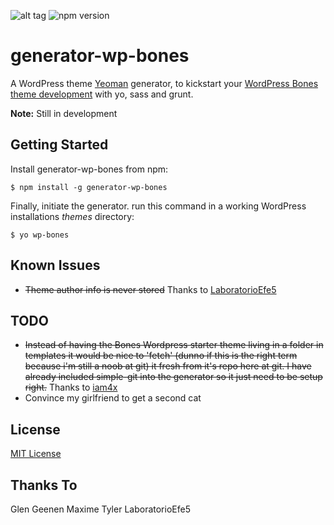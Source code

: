 ![alt tag](https://raw.github.com/0dp/generator-wp-bones/master/header.png)
![npm version](http://img.shields.io/badge/generator--wp--bones-0.0.7-brightgreen.svg)
# generator-wp-bones

A WordPress theme [Yeoman](http://yeoman.io) generator, to kickstart your [WordPress Bones
theme development](https://github.com/eddiemachado/bones) with yo, sass and grunt.

**Note:** Still in development


## Getting Started


Install generator-wp-bones from npm:

```
$ npm install -g generator-wp-bones
```

Finally, initiate the generator. run this command in
a working WordPress installations *themes* directory:

```
$ yo wp-bones
```

## Known Issues

* ~~Theme author info is never stored~~ Thanks to [LaboratorioEfe5](https://github.com/LaboratorioEfe5) 

## TODO


*   ~~Instead of having the Bones Wordpress starter theme living in a folder in templates it would be nice to 'fetch' (dunno if this is the right term because i'm still a noob at git) it fresh from it's repo here at git. I have already included simple-git into the generator so it just need to be setup right.~~ Thanks to [iam4x](https://github.com/iam4x) 
*   Convince my girlfriend to get a second cat


## License

[MIT License](http://en.wikipedia.org/wiki/MIT_License)


## Thanks To
Glen Geenen
Maxime Tyler
LaboratorioEfe5
